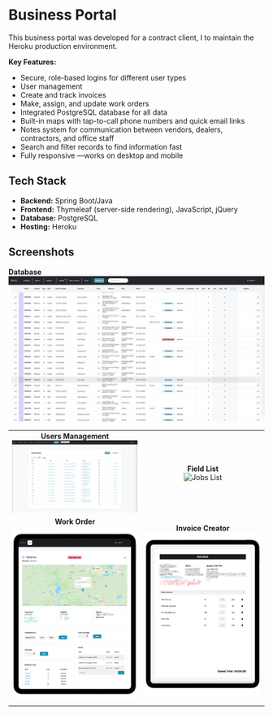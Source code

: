  # Business Portal

This business portal was developed for a contract client, I to maintain the Heroku production environment.


**Key Features:**
- Secure, role-based logins for different user types
- User management
- Create and track invoices
- Make, assign, and update work orders
- Integrated PostgreSQL database for all data
- Built-in maps with tap-to-call phone numbers and quick email links
- Notes system for communication between vendors, dealers, contractors, and office staff
- Search and filter records to find information fast
- Fully responsive —works on desktop and mobile

 ## Tech Stack

- **Backend:** Spring Boot/Java
- **Frontend:** Thymeleaf (server-side rendering), JavaScript, jQuery
- **Database:** PostgreSQL
- **Hosting:** Heroku

 ## Screenshots

 **Database**
 ![Database Diagram](images/database.png)


<table>
    <tr>
        <td align="center"><b>Users Management</b><br><img src="images/users.png" alt="Users Management" width="400"/></td>
        <td align="center"><b>Field List</b><br><img src="images/jobs.png" alt="Jobs List" width="400"/></td>
    </tr>
    <tr>
        <td align="center"><b>Work Order</b><br><img src="images/workorder.png" alt="Work Order" width="400"/></td>
        <td align="center"><b>Invoice Creator</b><br><img src="images/invoice.png" alt="Invoice Screen" width="400"/></td>
    </tr>
</table>
